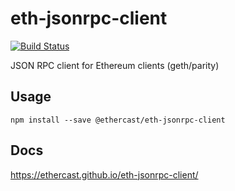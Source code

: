 # eth-jsonrpc-client
[![Build Status](https://travis-ci.org/Ethercast/eth-jsonrpc-client.svg?branch=master)](https://travis-ci.org/Ethercast/eth-jsonrpc-client)

JSON RPC client for Ethereum clients (geth/parity)

## Usage
`npm install --save @ethercast/eth-jsonrpc-client`

## Docs
https://ethercast.github.io/eth-jsonrpc-client/

